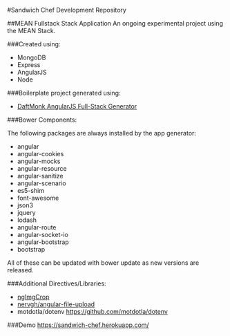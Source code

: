 #Sandwich Chef Development Repository

##MEAN Fullstack Stack Application
An ongoing experimental project using the MEAN Stack.

###Created using:

* MongoDB
* Express
* AngularJS
* Node

###Boilerplate project generated using:

* [DaftMonk AngularJS Full-Stack Generator](https://github.com/DaftMonk/generator-angular-fullstack)

###Bower Components:

The following packages are always installed by the app generator:

* angular
* angular-cookies
* angular-mocks
* angular-resource
* angular-sanitize
* angular-scenario
* es5-shim
* font-awesome
* json3
* jquery
* lodash
* angular-route
* angular-socket-io
* angular-bootstrap
* bootstrap

All of these can be updated with bower update as new versions are released.

###Additional Directives/Libraries:
* [ngImgCrop](https://github.com/alexk111/ngImgCrop)
* [nervgh/angular-file-upload](https://github.com/nervgh/angular-file-upload)
* motdotla/dotenv https://github.com/motdotla/dotenv

###Demo
<https://sandwich-chef.herokuapp.com/>


